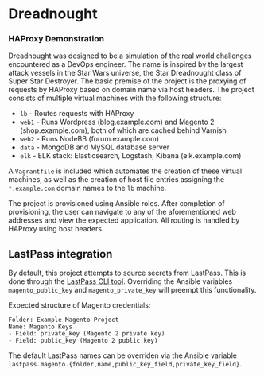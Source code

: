 # Dreadnought

### HAProxy Demonstration

Dreadnought was designed to be a simulation of the real world challenges encountered as a DevOps engineer.
The name is inspired by the largest attack vessels in the Star Wars universe, the Star Dreadnought class of Super Star Destroyer.
The basic premise of the project is the proxying of requests by HAProxy based on domain name via host headers.
The project consists of multiple virtual machines with the following structure:

* `lb` - Routes requests with HAProxy
* `web1` - Runs Wordpress (blog.example.com) and Magento 2 (shop.example.com), both of which are cached behind Varnish
* `web2` - Runs NodeBB (forum.example.com)
* `data` - MongoDB and MySQL database server
* `elk` - ELK stack: Elasticsearch, Logstash, Kibana (elk.example.com)

A `Vagrantfile` is included which automates the creation of these virtual machines, as well as the creation of host file entries assigning the `*.example.com` domain names to the `lb` machine.

The project is provisioned using Ansible roles. After completion of provisioning, the user can navigate to any of the aforementioned web addresses and view the expected application. All routing is handled by HAProxy using host headers.

## LastPass integration

By default, this project attempts to source secrets from LastPass. This is done
through the [LastPass CLI tool](https://github.com/lastpass/lastpass-cli).
Overriding the Ansible variables `magento_public_key` and `magento_private_key`
will preempt this functionality.

Expected structure of Magento credentials:
```
Folder: Example Magento Project
Name: Magento Keys
- Field: private_key (Magento 2 private key)
- Field: public_key (Magento 2 public key)
```
The default LastPass names can be overriden via the Ansible variable `lastpass.magento.{folder,name,public_key_field,private_key_field}`.
